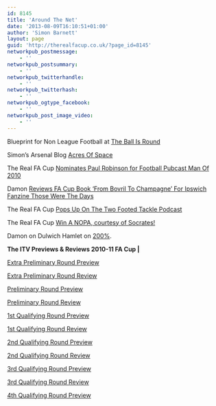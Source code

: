 ```yaml
---
id: 8145
title: 'Around The Net'
date: '2013-08-09T16:10:51+01:00'
author: 'Simon Barnett'
layout: page
guid: 'http://therealfacup.co.uk/?page_id=8145'
networkpub_postmessage:
    - ''
networkpub_postsummary:
    - ''
networkpub_twitterhandle:
    - ''
networkpub_twitterhash:
    - ''
networkpub_ogtype_facebook:
    - ''
networkpub_post_image_video:
    - ''
---
```


Blueprint for Non League Football at [The Ball Is Round](http://theballisround.co.uk/2013/06/18/the-blueprint-for-the-future-of-non-league-football-lets-shake-up-the-fa-cup/)

Simon’s Arsenal Blog [Acres Of Space](http://acresofspace.co.uk/)

The Real FA Cup [Nominates Paul Robinson for Football Pubcast Man Of 2010](http://footballpubcast.clubfans.co.uk/2010/12/18/men-of-2010-paul-robinson/)

Damon [Reviews FA Cup Book ‘From Bovril To Champagne’ For Ipswich Fanzine Those Were The Days](http://www.twtd.co.uk/news.php?storyid=16953)

The Real FA Cup [Pops Up On The Two Footed Tackle Podcast](http://twofootedtackle.com/podcast/tft-podcast-ep-66-lee-harvey/)

The Real FA Cup [Win A NOPA, courtesy of Socrates!](http://s.ocrat.es/?p=315)

Damon on Dulwich Hamlet on [200%](http://twohundredpercent.net/?p=21642).

**The ITV Previews &amp; Reviews 2010-11 FA Cup |**

[Extra Preliminary Round Preview](http://www.itv.com/sport/football/facup/news/facupextrapreliminaryroundpreview/)

[Extra Preliminary Round Review](http://www.itv.com/sport/football/facup/news/facupextrapreliminaryroundreport/)

[Preliminary Round Preview](http://www.itv.com/sport/football/facup/news/facuppreliminaryroundpreview/)

[Preliminary Round Review](http://www.itv.com/sport/football/facup/news/facuppreliminaryroundreport/)

[1st Qualifying Round Preview](http://www.itv.com/sport/football/facup/news/facupfirstroundqualifyingpreview/)

[1st Qualifying Round Review](http://www.itv.com/sport/football/facup/news/facupfirstroundqualifyingreport/)

[2nd Qualifying Round Preview](http://www.itv.com/sport/football/facup/news/facup2ndroundqualifyingpreview/)

[2nd Qualifying Round Review](http://www.itv.com/sport/football/facup/news/facup2ndroundqualifyinghighlights/)

[3rd Qualifying Round Preview](http://www.itv.com/sport/football/facup/news/facup3rdroundqualifyingpreview/)

[3rd Qualifying Round Review](http://www.itv.com/sport/football/facup/news/facup3rdroundqualifyingresults/)

[4th Qualifying Round Preview](http://www.itv.com/sport/football/facup/news/facup4throundqualifyingpreview/)
